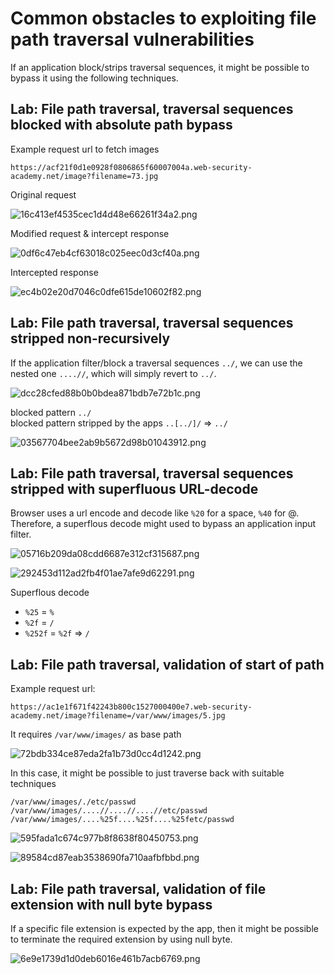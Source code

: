 # Common obstacles to exploiting file path traversal vulnerabilities

If an application block/strips traversal sequences, it might be possible to bypass it using the following techniques.

## Lab: File path traversal, traversal sequences blocked with absolute path bypass


Example request url to fetch images
```
https://acf21f0d1e0928f0806865f60007004a.web-security-academy.net/image?filename=73.jpg
```

Original request

![16c413ef4535cec1d4d48e66261f34a2.png](./_resources/2daac8578d184f8f9b9fc7326ee0ff5d.png)

Modified request & intercept response

![0df6c47eb4cf63018c025eec0d3cf40a.png](./_resources/eb52fccdba344e5fb7cd28f94206328c.png)

Intercepted response

![ec4b02e20d7046c0dfe615de10602f82.png](./_resources/8048149be3bc49678ae2a973921febfe.png)


## Lab: File path traversal, traversal sequences stripped non-recursively

If the application filter/block a traversal sequences `../`, we can use the nested one `....//`, which will simply revert to `../`.

![dcc28cfed88b0b0bdea871bdb7e72b1c.png](./_resources/cf5e3eabf0c4423499f0f97d9def9a75.png)

blocked pattern `../`  
blocked pattern stripped by the apps `..[../]/` => `../`

![03567704bee2ab9b5672d98b01043912.png](./_resources/cd04beda93ea4f90b0b00280b198cf79.png)

## Lab: File path traversal, traversal sequences stripped with superfluous URL-decode

Browser uses a url encode and decode like
`%20` for a space, `%40` for @. Therefore, a superflous decode might used to bypass an application input filter.

![05716b209da08cdd6687e312cf315687.png](./_resources/b104f3c490a2418a82d60bab04abb13e.png)


![292453d112ad2fb4f01ae7afe9d62291.png](./_resources/32b98a6ebe21484984473caddfdf6b73.png)

Superflous decode

- `%25` = `%`  
- `%2f` = `/`
- `%252f` = `%2f` => `/`

## Lab: File path traversal, validation of start of path

Example request url:

```
https://ac1e1f671f42243b800c1527000400e7.web-security-academy.net/image?filename=/var/www/images/5.jpg
```
It requires `/var/www/images/` as base path

![72bdb334ce87eda2fa1b73d0cc4d1242.png](./_resources/a8c5ae492bd04336a0b29f3998101eb4.png)

In this case, it might be possible to just traverse back with suitable techniques 

```
/var/www/images/./etc/passwd
/var/www/images/....//....//....//etc/passwd
/var/www/images/....%25f....%25f....%25fetc/passwd
```

![595fada1c674c977b8f8638f80450753.png](./_resources/e98ac77e1057453c8a51159721fde98a.png)

![89584cd87eab3538690fa710aafbfbbd.png](./_resources/94bce51839f349c882f98d2fc286eb91.png)


## Lab: File path traversal, validation of file extension with null byte bypass

If a specific file extension is expected by the app, then it might be possible to terminate the required extension by using null byte.

![6e9e1739d1d0deb6016e461b7acb6769.png](./_resources/f9e36c75961e44e78e99900580f0dff5.png)